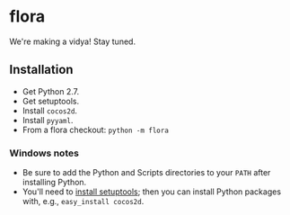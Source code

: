 # flora

We're making a vidya!  Stay tuned.

## Installation

- Get Python 2.7.
- Get setuptools.
- Install `cocos2d`.
- Install `pyyaml`.
- From a flora checkout: `python -m flora`

### Windows notes

- Be sure to add the Python and Scripts directories to your `PATH` after installing Python.
- You'll need to [install setuptools][setuptools for windows]; then you can install Python packages with, e.g., `easy_install cocos2d`.

[setuptools for windows]: http://pypi.python.org/packages/2.7/s/setuptools/setuptools-0.6c11.win32-py2.7.exe#md5=57e1e64f6b7c7f1d2eddfc9746bbaf20

